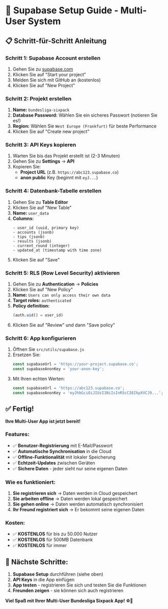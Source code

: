 # 🚀 Supabase Setup Guide - Multi-User System

## 📋 **Schritt-für-Schritt Anleitung**

### **Schritt 1: Supabase Account erstellen**
1. Gehen Sie zu [supabase.com](https://supabase.com)
2. Klicken Sie auf "Start your project"
3. Melden Sie sich mit GitHub an (kostenlos)
4. Klicken Sie auf "New Project"

### **Schritt 2: Projekt erstellen**
1. **Name:** `bundesliga-sixpack`
2. **Database Password:** Wählen Sie ein sicheres Passwort (notieren Sie es!)
3. **Region:** Wählen Sie `West Europe (Frankfurt)` für beste Performance
4. Klicken Sie auf "Create new project"

### **Schritt 3: API Keys kopieren**
1. Warten Sie bis das Projekt erstellt ist (2-3 Minuten)
2. Gehen Sie zu **Settings** → **API**
3. Kopieren Sie:
   - **Project URL** (z.B. `https://abc123.supabase.co`)
   - **anon public** Key (beginnt mit `eyJ...`)

### **Schritt 4: Datenbank-Tabelle erstellen**
1. Gehen Sie zu **Table Editor**
2. Klicken Sie auf "New Table"
3. **Name:** `user_data`
4. **Columns:**
   ```
   - user_id (uuid, primary key)
   - accounts (jsonb)
   - tips (jsonb)
   - results (jsonb)
   - current_round (integer)
   - updated_at (timestamp with time zone)
   ```
5. Klicken Sie auf "Save"

### **Schritt 5: RLS (Row Level Security) aktivieren**
1. Gehen Sie zu **Authentication** → **Policies**
2. Klicken Sie auf "New Policy"
3. **Name:** `Users can only access their own data`
4. **Target roles:** `authenticated`
5. **Policy definition:**
   ```sql
   (auth.uid() = user_id)
   ```
6. Klicken Sie auf "Review" und dann "Save policy"

### **Schritt 6: App konfigurieren**
1. Öffnen Sie `src/utils/supabase.js`
2. Ersetzen Sie:
   ```javascript
   const supabaseUrl = 'https://your-project.supabase.co';
   const supabaseAnonKey = 'your-anon-key';
   ```
3. Mit Ihren echten Werten:
   ```javascript
   const supabaseUrl = 'https://abc123.supabase.co';
   const supabaseAnonKey = 'eyJhbGciOiJIUzI1NiIsInR5cCI6IkpXVCJ9...';
   ```

## ✅ **Fertig!**

**Ihre Multi-User App ist jetzt bereit!**

### **Features:**
- ✅ **Benutzer-Registrierung** mit E-Mail/Passwort
- ✅ **Automatische Synchronisation** in die Cloud
- ✅ **Offline-Funktionalität** mit lokaler Speicherung
- ✅ **Echtzeit-Updates** zwischen Geräten
- ✅ **Sichere Daten** - jeder sieht nur seine eigenen Daten

### **Wie es funktioniert:**
1. **Sie registrieren sich** → Daten werden in Cloud gespeichert
2. **Sie arbeiten offline** → Daten werden lokal gespeichert
3. **Sie gehen online** → Daten werden automatisch synchronisiert
4. **Ihr Freund registriert sich** → Er bekommt seine eigenen Daten

### **Kosten:**
- ✅ **KOSTENLOS** für bis zu 50.000 Nutzer
- ✅ **KOSTENLOS** für 500MB Datenbank
- ✅ **KOSTENLOS** für immer

## 🚀 **Nächste Schritte:**

1. **Supabase Setup** durchführen (siehe oben)
2. **API Keys** in die App einfügen
3. **App testen** - registrieren Sie sich und testen Sie die Funktionen
4. **Freunden zeigen** - sie können sich auch registrieren

**Viel Spaß mit Ihrer Multi-User Bundesliga Sixpack App!** ⚽📱
